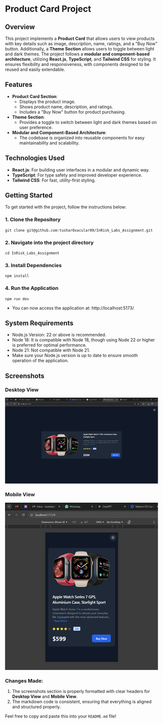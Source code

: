 # Product Card Project

## Overview

This project implements a **Product Card** that allows users to view products with key details such as image, description, name, ratings, and a "Buy Now" button. Additionally, a **Theme Section** allows users to toggle between light and dark themes. The project follows a **modular and component-based architecture**, utilizing **React.js**, **TypeScript**, and **Tailwind CSS** for styling. It ensures flexibility and responsiveness, with components designed to be reused and easily extendable.

## Features

- **Product Card Section**:
  - Displays the product image.
  - Shows product name, description, and ratings.
  - Includes a "Buy Now" button for product purchasing.
- **Theme Section**:
  - Provides a toggle to switch between light and dark themes based on user preference.
- **Modular and Component-Based Architecture**:
  - The codebase is organized into reusable components for easy maintainability and scalability.

## Technologies Used

- **React.js**: For building user interfaces in a modular and dynamic way.
- **TypeScript**: For type safety and improved developer experience.
- **Tailwind CSS**: For fast, utility-first styling.

## Getting Started

To get started with the project, follow the instructions below:

### 1. Clone the Repository

    git clone git@github.com:tusharOxacular09/InRisk_Labs_Assignment.git

### 2. Navigate into the project directory

    cd InRisk_Labs_Assignment

### 3. Install Dependencies

    npm install

### 4. Run the Application

    npm run dev

- You can now access the application at: http://localhost:5173/

## System Requirements

- Node.js Version: 22 or above is recommended.
- Node 18: It is compatible with Node 18, though using Node 22 or higher is preferred for optimal performance.
- Node 21: Not compatible with Node 21.
- Make sure your Node.js version is up to date to ensure smooth operation of the application.

## Screenshots

### Desktop View

![Product Image](./public/screenshots/desktop-view.png)

### Mobile View

![Product Image](./public/screenshots/mobile-view.png)

### Changes Made:

1. The screenshots section is properly formatted with clear headers for **Desktop View** and **Mobile View**.
2. The markdown code is consistent, ensuring that everything is aligned and structured properly.

Feel free to copy and paste this into your `README.md` file!
